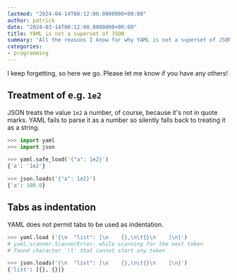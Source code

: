 ```yaml
---
lastmod: "2024-04-14T00:12:00.0000000+00:00"
author: patrick
date: "2024-03-14T00:12:00.0000000+00:00"
title: YAML is not a superset of JSON
summary: "All the reasons I know for why YAML is not a superset of JSON."
categories:
- programming
---
```


I keep forgetting, so here we go.
Please let me know if you have any others!

## Treatment of e.g. `1e2`

JSON treats the value `1e2` a number, of course, because it's not in quote marks.
YAML fails to parse it as a number so silently falls back to treating it as a string.

```python
>>> import yaml
>>> import json

>>> yaml.safe_load('{"a": 1e2}')
{'a': '1e2'}

>>> json.loads('{"a": 1e2}')
{'a': 100.0}
```

## Tabs as indentation

YAML does not permit tabs to be used as indentation.

```python
>>> yaml.load ('{\n  "list": [\n    {},\n\t{}\n    ]\n}')
# yaml.scanner.ScannerError: while scanning for the next token
# found character '\t' that cannot start any token

>>> json.loads('{\n  "list": [\n    {},\n\t{}\n    ]\n}')
{'list': [{}, {}]}
```